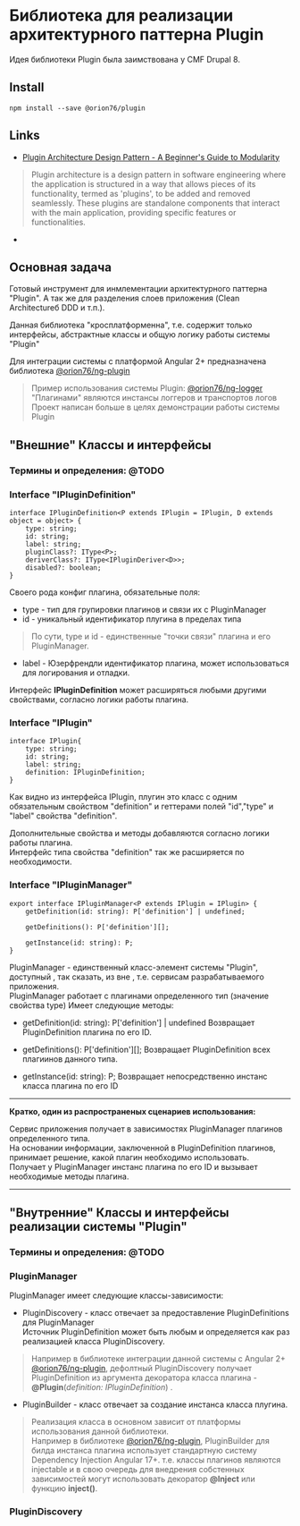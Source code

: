 


# Библиотека для реализации архитектурного паттерна Plugin
Идея библиотеки Plugin была заимствована у CMF Drupal 8.   

## Install
```
npm install --save @orion76/plugin
```
## Links

* [Plugin Architecture Design Pattern - A Beginner's Guide to Modularity](https://www.devleader.ca/2023/09/07/plugin-architecture-design-pattern-a-beginners-guide-to-modularity)
> Plugin architecture is a design pattern in software engineering where the application is structured in a way that allows pieces of its functionality, termed as 'plugins', to be added and removed seamlessly. These plugins are standalone components that interact with the main application, providing specific features or functionalities.

   
      
* 



## Основная задача
Готовый  инструмент для инмлементации архитектурного паттерна "Plugin". 
А так же для разделения слоев приложения (Clean Architectureб DDD и т.п.).


Данная библиотека "кросплатформенна", т.е. содержит только интерфейсы, абстрактные классы и общую логику работы системы "Plugin"

Для интеграции системы с платформой Angular 2+ предназначена библиотека
[@orion76/ng-plugin](https://github.com/orion76/ng-plugin)   

> Пример использования системы Plugin: [@orion76/ng-logger](https://github.com/orion76/ng-logger)   
"Плагинами" являются инстансы логгеров и транспортов логов
Проект написан больше в целях демонстрации работы системы Plugin


## "Внешние" Классы и интерфейсы

### Термины и определения: @TODO

### Interface "IPluginDefinition"
```
interface IPluginDefinition<P extends IPlugin = IPlugin, D extends object = object> {
	type: string;
	id: string;
	label: string;
	pluginClass?: IType<P>;
	deriverClass?: IType<IPluginDeriver<D>>;
	disabled?: boolean;
}
```
Своего рода конфиг плагина, обязательные поля:
* type - тип для групировки плагинов и связи их с PluginManager
* id - уникальный идентификатор плугина в пределах типа

> По сути, type и id - единственные "точки связи" плагина и его PluginManager.   

* label - Юзерфрендли идентификатор плагина, может использоваться для логирования и отладки.

Интерфейс **IPluginDefinition** может расширяться любыми другими свойствами, согласно логики работы плагина.


### Interface "IPlugin"
```
interface IPlugin{
    type: string;
	id: string;
	label: string;
	definition: IPluginDefinition;
}
```
   
Как видно из интерфейса IPlugin, плугин это класс с одним обязательным свойством "definition" и геттерами полей "id","type" и "label" свойства "definition".    

Дополнительные  свойства и методы добавляются согласно логики работы плагина.   
Интерфейс типа свойства "definition" так же расширяется по необходимости.


### Interface "IPluginManager"
```
export interface IPluginManager<P extends IPlugin = IPlugin> {
	getDefinition(id: string): P['definition'] | undefined;

	getDefinitions(): P['definition'][];

	getInstance(id: string): P;
}
```
PluginManager - единственный класс-элемент системы "Plugin", доступный , так сказать, из вне , т.е. сервисам разрабатываемого приложения.   
PluginManager работает с плагинами определенного тип (значение свойства type)
Имеет следующие методы:

*  getDefinition(id: string): P['definition'] | undefined
Возвращает PluginDefinition плагина по его ID.

* getDefinitions(): P['definition'][];
Возвращает PluginDefinition всех плагиинов данного типа.

* getInstance(id: string): P;
Возвращает непосредственно инстанс класса плагина по его ID
    
---
**Кратко, один из распространеных сценариев использования:**      

Сервис приложения получает в зависимостях PluginManager плагинов определенного типа.   
На основании информации, заключенной в PluginDefinition плагинов, принимает решение, какой плагин необходимо использовать.   
Получает у PluginManager инстанс плагина по его ID и вызывает необходимые методы плагина.

---

## "Внутренние" Классы и интерфейсы реализации системы "Plugin"

### Термины и определения: @TODO


### PluginManager  
PluginManager имеет следующие классы-зависимости:
* PluginDiscovery - класс отвечает за предоставление PluginDefinitions для PluginManager   
Источник PluginDefinition может быть любым и определяется как раз реализацией класса PluginDiscovery.

> Например в библиотеке интеграции данной системы c Angular 2+ [@orion76/ng-plugin](https://github.com/orion76/ng-plugin), дефолтный PluginDiscovery получает PluginDefinition из аргумента декоратора класса плагина - **@Plugin**(_definition: IPluginDefinition_) .   

* PluginBuilder - класс отвечает за создание инстанса класса плугина.

> Реализация класса в основном зависит от платформы использования данной библиотеки.   
> Например в библиотеке [@orion76/ng-plugin](https://github.com/orion76/ng-plugin), PluginBuilder для билда инстанса плагина использует стандартную систему Dependency Injection Angular 17+.
> т.е. классы плагинов являются injectable и в свою очередь для внедрения собстенных зависимостей могут использовать декоратор **@Inject** или функцию **inject()**.   

### PluginDiscovery


